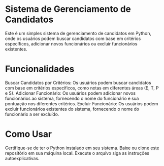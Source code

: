 # Sistema de Gerenciamento de Candidatos
Este é um simples sistema de gerenciamento de candidatos em Python, onde os usuários podem buscar candidatos com base em critérios específicos, adicionar novos funcionários ou excluir funcionários existentes.

# Funcionalidades
Buscar Candidatos por Critérios: Os usuários podem buscar candidatos com base em critérios específicos, como notas em diferentes áreas (E, T, P e S).
Adicionar Funcionário: Os usuários podem adicionar novos funcionários ao sistema, fornecendo o nome do funcionário e sua pontuação nos diferentes critérios.
Excluir Funcionário: Os usuários podem excluir funcionários existentes do sistema, fornecendo o nome do funcionário a ser excluído.
# Como Usar
Certifique-se de ter o Python instalado em seu sistema.
Baixe ou clone este repositório em sua máquina local.
Execute o arquivo 
siga as instruçôes autoexplicativas.

